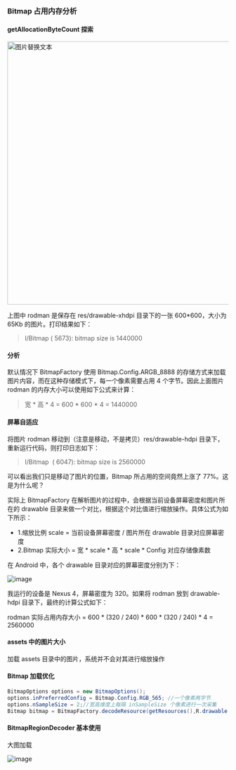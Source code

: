 ### Bitmap 占用内存分析

#### getAllocationByteCount 探索

<img src="https://user-images.githubusercontent.com/17560388/132435360-0ed6c521-c52e-44a1-a716-69706c251338.png" alt="图片替换文本" width="600"  align="bottom" />

上图中 rodman 是保存在 res/drawable-xhdpi 目录下的一张 600*600，大小为 65Kb 的图片。打印结果如下：

>I/Bitmap  ( 5673): bitmap size is 1440000  
#### 分析
默认情况下 BitmapFactory 使用 Bitmap.Config.ARGB_8888 的存储方式来加载图片内容，而在这种存储模式下，每一个像素需要占用 4 个字节。因此上面图片 rodman 的内存大小可以使用如下公式来计算：
>宽 * 高 * 4 = 600 * 600 * 4 = 1440000

#### 屏幕自适应

将图片 rodman 移动到（注意是移动，不是拷贝）res/drawable-hdpi 目录下，重新运行代码，则打印日志如下：

>I/Bitmap  ( 6047): bitmap size is 2560000

可以看出我们只是移动了图片的位置，Bitmap 所占用的空间竟然上涨了 77%。这是为什么呢？

实际上 BitmapFactory 在解析图片的过程中，会根据当前设备屏幕密度和图片所在的 drawable 目录来做一个对比，根据这个对比值进行缩放操作。具体公式为如下所示：

- 1.缩放比例 scale = 当前设备屏幕密度 / 图片所在 drawable 目录对应屏幕密度
- 2.Bitmap 实际大小 = 宽 * scale * 高 * scale * Config 对应存储像素数

在 Android 中，各个 drawable 目录对应的屏幕密度分别为下：

![image](https://user-images.githubusercontent.com/17560388/132436812-dc00a56b-e534-4f81-9f94-38d551204889.png)

我运行的设备是 Nexus 4，屏幕密度为 320。如果将 rodman 放到 drawable-hdpi 目录下，最终的计算公式如下：

rodman 实际占用内存大小 = 600 * (320 / 240) * 600 * (320 / 240) * 4 = 2560000

#### assets 中的图片大小

加载 assets 目录中的图片，系统并不会对其进行缩放操作

#### Bitmap 加载优化

```java
BitmapOptions options = new BitmapOptions();
options.inPreferredConfig = Bitmap.Config.RGB_565; //一个像素两字节
options.nSampleSize = 2;//宽高维度上每隔 inSampleSize 个像素进行一次采集
Bitmap bitmap = BitmapFactory.decodeResource(getResources(),R.drawable.ic_laucher,options);
```
#### BitmapRegionDecoder 基本使用

大图加载

![image](https://user-images.githubusercontent.com/17560388/132437819-2c3bed7b-876a-43bd-b752-699941d4b51a.png)


